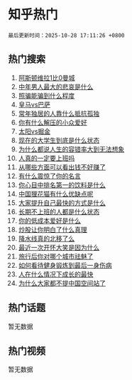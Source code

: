# 知乎热门

`最后更新时间：2025-10-28 17:11:26 +0800`

## 热门搜索

1. [阿斯顿维拉1比0曼城](https://www.zhihu.com/search?q=%E9%98%BF%E6%96%AF%E9%A1%BF%E7%BB%B4%E6%8B%891%E6%AF%940%E6%9B%BC%E5%9F%8E)
1. [中年男人最大的悲哀是什么](https://www.zhihu.com/search?q=%E4%B8%AD%E5%B9%B4%E7%94%B7%E4%BA%BA%E6%9C%80%E5%A4%A7%E7%9A%84%E6%82%B2%E5%93%80%E6%98%AF%E4%BB%80%E4%B9%88)
1. [照骗能骗到什么程度](https://www.zhihu.com/search?q=%E7%85%A7%E9%AA%97%E8%83%BD%E9%AA%97%E5%88%B0%E4%BB%80%E4%B9%88%E7%A8%8B%E5%BA%A6)
1. [皇马vs巴萨](https://www.zhihu.com/search?q=%E7%9A%87%E9%A9%ACvs%E5%B7%B4%E8%90%A8)
1. [常年独居的人靠什么抵抗孤独](https://www.zhihu.com/search?q=%E5%B8%B8%E5%B9%B4%E7%8B%AC%E5%B1%85%E7%9A%84%E4%BA%BA%E9%9D%A0%E4%BB%80%E4%B9%88%E6%8A%B5%E6%8A%97%E5%AD%A4%E7%8B%AC)
1. [你有什么解压的小众爱好](https://www.zhihu.com/search?q=%E4%BD%A0%E6%9C%89%E4%BB%80%E4%B9%88%E8%A7%A3%E5%8E%8B%E7%9A%84%E5%B0%8F%E4%BC%97%E7%88%B1%E5%A5%BD)
1. [太阳vs掘金](https://www.zhihu.com/search?q=%E5%A4%AA%E9%98%B3vs%E6%8E%98%E9%87%91)
1. [现在的大学生到底是什么状态](https://www.zhihu.com/search?q=%E7%8E%B0%E5%9C%A8%E7%9A%84%E5%A4%A7%E5%AD%A6%E7%94%9F%E5%88%B0%E5%BA%95%E6%98%AF%E4%BB%80%E4%B9%88%E7%8A%B6%E6%80%81)
1. [为什么都说人生的容错率大到无法想象](https://www.zhihu.com/search?q=%E4%B8%BA%E4%BB%80%E4%B9%88%E9%83%BD%E8%AF%B4%E4%BA%BA%E7%94%9F%E7%9A%84%E5%AE%B9%E9%94%99%E7%8E%87%E5%A4%A7%E5%88%B0%E6%97%A0%E6%B3%95%E6%83%B3%E8%B1%A1)
1. [人真的一定要上班吗](https://www.zhihu.com/search?q=%E4%BA%BA%E7%9C%9F%E7%9A%84%E4%B8%80%E5%AE%9A%E8%A6%81%E4%B8%8A%E7%8F%AD%E5%90%97)
1. [从哪些方面可以看出钱不好赚了](https://www.zhihu.com/search?q=%E4%BB%8E%E5%93%AA%E4%BA%9B%E6%96%B9%E9%9D%A2%E5%8F%AF%E4%BB%A5%E7%9C%8B%E5%87%BA%E9%92%B1%E4%B8%8D%E5%A5%BD%E8%B5%9A%E4%BA%86)
1. [有什么震惊了你的名言](https://www.zhihu.com/search?q=%E6%9C%89%E4%BB%80%E4%B9%88%E9%9C%87%E6%83%8A%E4%BA%86%E4%BD%A0%E7%9A%84%E5%90%8D%E8%A8%80)
1. [你心目中排名第一的饮料是什么](https://www.zhihu.com/search?q=%E4%BD%A0%E5%BF%83%E7%9B%AE%E4%B8%AD%E6%8E%92%E5%90%8D%E7%AC%AC%E4%B8%80%E7%9A%84%E9%A5%AE%E6%96%99%E6%98%AF%E4%BB%80%E4%B9%88)
1. [中国狸花猫有什么优缺点呢](https://www.zhihu.com/search?q=%E4%B8%AD%E5%9B%BD%E7%8B%B8%E8%8A%B1%E7%8C%AB%E6%9C%89%E4%BB%80%E4%B9%88%E4%BC%98%E7%BC%BA%E7%82%B9%E5%91%A2)
1. [大家提升自己最快的方式是什么](https://www.zhihu.com/search?q=%E5%A4%A7%E5%AE%B6%E6%8F%90%E5%8D%87%E8%87%AA%E5%B7%B1%E6%9C%80%E5%BF%AB%E7%9A%84%E6%96%B9%E5%BC%8F%E6%98%AF%E4%BB%80%E4%B9%88)
1. [长期不上班的人都是什么状态](https://www.zhihu.com/search?q=%E9%95%BF%E6%9C%9F%E4%B8%8D%E4%B8%8A%E7%8F%AD%E7%9A%84%E4%BA%BA%E9%83%BD%E6%98%AF%E4%BB%80%E4%B9%88%E7%8A%B6%E6%80%81)
1. [你的低成本爱好是什么](https://www.zhihu.com/search?q=%E4%BD%A0%E7%9A%84%E4%BD%8E%E6%88%90%E6%9C%AC%E7%88%B1%E5%A5%BD%E6%98%AF%E4%BB%80%E4%B9%88)
1. [炒股让你明白了什么真理](https://www.zhihu.com/search?q=%E7%82%92%E8%82%A1%E8%AE%A9%E4%BD%A0%E6%98%8E%E7%99%BD%E4%BA%86%E4%BB%80%E4%B9%88%E7%9C%9F%E7%90%86)
1. [降水线真的北移了么](https://www.zhihu.com/search?q=%E9%99%8D%E6%B0%B4%E7%BA%BF%E7%9C%9F%E7%9A%84%E5%8C%97%E7%A7%BB%E4%BA%86%E4%B9%88)
1. [最近一次开怀大笑是因为什么](https://www.zhihu.com/search?q=%E6%9C%80%E8%BF%91%E4%B8%80%E6%AC%A1%E5%BC%80%E6%80%80%E5%A4%A7%E7%AC%91%E6%98%AF%E5%9B%A0%E4%B8%BA%E4%BB%80%E4%B9%88)
1. [旅行后你对哪个城市祛魅了](https://www.zhihu.com/search?q=%E6%97%85%E8%A1%8C%E5%90%8E%E4%BD%A0%E5%AF%B9%E5%93%AA%E4%B8%AA%E5%9F%8E%E5%B8%82%E7%A5%9B%E9%AD%85%E4%BA%86)
1. [如何看待健身锻炼到最后一身伤病](https://www.zhihu.com/search?q=%E5%A6%82%E4%BD%95%E7%9C%8B%E5%BE%85%E5%81%A5%E8%BA%AB%E9%94%BB%E7%82%BC%E5%88%B0%E6%9C%80%E5%90%8E%E4%B8%80%E8%BA%AB%E4%BC%A4%E7%97%85)
1. [人在什么情况下成长的最快](https://www.zhihu.com/search?q=%E4%BA%BA%E5%9C%A8%E4%BB%80%E4%B9%88%E6%83%85%E5%86%B5%E4%B8%8B%E6%88%90%E9%95%BF%E7%9A%84%E6%9C%80%E5%BF%AB)
1. [为什么大家都不提中国空间站了](https://www.zhihu.com/search?q=%E4%B8%BA%E4%BB%80%E4%B9%88%E5%A4%A7%E5%AE%B6%E9%83%BD%E4%B8%8D%E6%8F%90%E4%B8%AD%E5%9B%BD%E7%A9%BA%E9%97%B4%E7%AB%99%E4%BA%86)

## 热门话题

暂无数据

## 热门视频

暂无数据